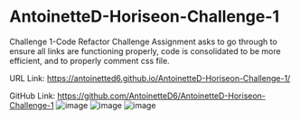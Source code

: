 # AntoinetteD-Horiseon-Challenge-1
Challenge 1-Code Refactor Challenge Assignment asks to go through to ensure all links are functioning properly, code is consolidated to be more efficient, and to properly comment css file.

URL Link: https://antoinetted6.github.io/AntoinetteD-Horiseon-Challenge-1/

GitHub Link: https://github.com/AntoinetteD6/AntoinetteD-Horiseon-Challenge-1
![image](https://user-images.githubusercontent.com/103981302/166133557-e34e9893-2510-4944-820e-d52766960ccd.png)
![image](https://user-images.githubusercontent.com/103981302/166133558-c60551ca-7b23-41fb-9673-7ed9abb63317.png)
![image](https://user-images.githubusercontent.com/103981302/166133560-bcf6b4d2-cc2c-4079-98fb-de2a3067677f.png)
